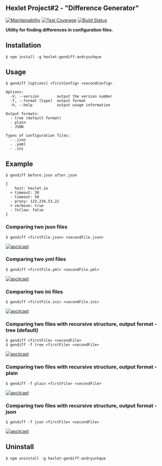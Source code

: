 ## Hexlet Project#2 - "Difference Generator"

[![Maintainability](https://api.codeclimate.com/v1/badges/f076d1608da0cb83c327/maintainability)](https://codeclimate.com/github/andryushque/frontend-project-lvl2/maintainability)
[![Test Coverage](https://api.codeclimate.com/v1/badges/f076d1608da0cb83c327/test_coverage)](https://codeclimate.com/github/andryushque/frontend-project-lvl2/test_coverage)
[![Build Status](https://travis-ci.org/andryushque/frontend-project-lvl2.svg?branch=master)](https://travis-ci.org/andryushque/frontend-project-lvl2?branch=master)

**Utility for finding differences in configuration files.**

## Installation
```
$ npm install -g hexlet-gendiff-andryushque
```

## Usage
```
$ gendiff [options] <firstConfig> <secondConfig>

Options:
  -V, --version        output the version number
  -f, --format [type]  output format
  -h, --help           output usage information

Output formats:
  - tree (default format)
  - plain
  - JSON

Types of configuration files:
  - .json
  - .yaml
  - .ini
```

## Example
```
$ gendiff before.json after.json

{
    host: hexlet.io
  + timeout: 20
  - timeout: 50
  - proxy: 123.234.53.22
  + verbose: true
  - follow: false
}
```

### Comparing two json files
```
$ gendiff <firstFile.json> <secondFile.json>
```
[![asciicast](https://asciinema.org/a/289673.svg)](https://asciinema.org/a/289673)

### Comparing two yml files
```
$ gendiff <firstFile.yml> <secondFile.yml>
```
[![asciicast](https://asciinema.org/a/289677.svg)](https://asciinema.org/a/289677)

### Comparing two ini files
```
$ gendiff <firstFile.ini> <secondFile.ini>
```
[![asciicast](https://asciinema.org/a/289678.svg)](https://asciinema.org/a/289678)

### Comparing two files with recursive structure, output format - tree (default)
```
$ gendiff <firstFile> <secondFile>
$ gendiff -f tree <firstFile> <secondFile>
```
[![asciicast](https://asciinema.org/a/289668.svg)](https://asciinema.org/a/289668)

### Comparing two files with recursive structure, output format - plain
```
$ gendiff -f plain <firstFile> <secondFile>
```
[![asciicast](https://asciinema.org/a/289666.svg)](https://asciinema.org/a/289666)

### Comparing two files with recursive structure, output format - json
```
$ gendiff -f json <firstFile> <secondFile>
```
[![asciicast](https://asciinema.org/a/289667.svg)](https://asciinema.org/a/289667)

## Uninstall
```
$ npm uninstall -g hexlet-gendiff-andryushque
```
